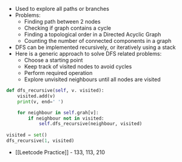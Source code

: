 - Used to explore all paths or branches
- Problems:
	- Finding path between 2 nodes
	- Checking if graph contains a cycle
	- Finding a topological order in a Directed Acyclic Graph
	- Counting the number of connected components in a graph
- DFS can be implemented recursively, or iteratively using a stack
- Here is a generic approach to solve DFS related problems: 
	- Choose a starting point
	- Keep track of visited nodes to avoid cycles
	- Perform required operation
	- Explore unvisited neighbours until all nodes are visited
```python
def dfs_recursive(self, v. visited):
	visited.add(v)
	print(v, end=' ')

	for neighbour in self.grah[v]:
		if neighbour not in visited:
			self.dfs_recursive(neighbour, visited)
			
visited = set()
dfs_recursive(1, visited)
```
- [[Leetcode Practice]] - 133, 113, 210